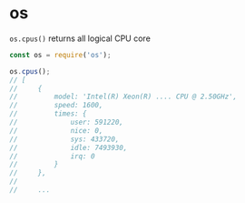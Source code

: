 # os

`os.cpus()` returns all logical CPU core

```javascript
const os = require('os');

os.cpus();
// [
//     {
//         model: 'Intel(R) Xeon(R) .... CPU @ 2.50GHz',
//         speed: 1600,
//         times: {
//             user: 591220,
//             nice: 0,
//             sys: 433720,
//             idle: 7493930,
//             irq: 0
//         }
//     },
// 
//     ...
```
